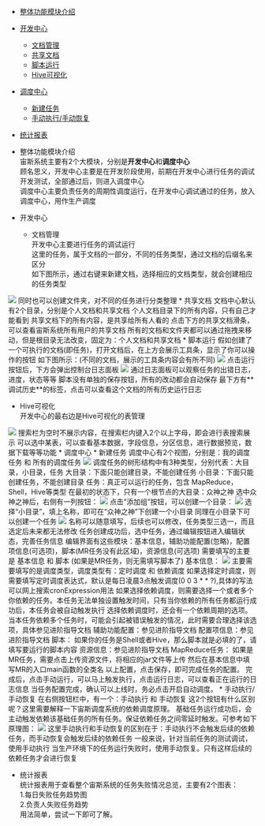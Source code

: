 
* [整体功能模块介绍](#section1)  
* [开发中心](#section2)  
  * [文档管理](#sec2-doc)
  * [共享文档](#sec2-share)
  * [脚本运行](#sec2-script)
  * [Hive可视化](#sec2-hive)
* [调度中心](#section3)  
  * [新建任务](#sec3-new)
  * [手动执行/手动恢复](#sec3-runtype)
* [统计报表](#section4)  


* <span id="section1">整体功能模块介绍</span>  
宙斯系统主要有2个大模块，分别是**开发中心**和**调度中心**  
顾名思义，开发中心主要是在开发阶段使用，前期在开发中心进行任务的调试开发测试，全部通过后，则进入调度中心  
调度中心主要负责任务的周期性调度运行，在开发中心调试通过的任务，放入调度中心，用作生产调度  
* <span id="section2">开发中心<span>  
  * <span id="sec2-doc">文档管理</span>  
开发中心主要进行任务的调试运行  
这里的任务，属于文档的一部分，不同的任务类型，通过文档的后缀名来区分  
如下图所示，通过右键来新建文档，选择相应的文档类型，就会创建相应的任务类型  
<img src="http://xuhengfei.com/assets/images/articles/zeus/dev-center-new.png" />  
同时也可以创建文件夹，对不同的任务进行分类整理  
  * <span id="sec2-share">共享文档</span>  
文档中心默认有2个目录，分别是个人文档和共享文档  
个人文档目录下的所有内容，只有自己才能看到  
共享文档下的所有内容，是共享给所有人看的  
点击下方的共享文档滑条，可以查看宙斯系统所有用户的共享文档  
所有的文档和文件夹都可以通过拖拽来移动，但是根目录无法改变，固定为：个人文档和共享文档  
  * <span id="sec2-script">脚本运行</span>  
假如创建了一个可执行的文档(即任务)，打开文档后，在上方会展示工具条，显示了你可以操作的按钮  
如下图所示：(不同的文档，展示的工具条内容会有所不同)  
<img src="http://xuhengfei.com/assets/images/articles/zeus/dev-center-toolbar.png"/>  
点击运行按钮后，下方会弹出控制台日志面板  
<img src="http://xuhengfei.com/assets/images/articles/zeus/dev-center-log.png" />  
通过日志面板可以观察任务的出错日志，进度，状态等等  
脚本没有单独的保存按钮，所有的改动都会自动保存  
最下方有**调试历史**的标签，点击可以查看这个文档的所有历史运行日志  

  * <span id="sec2-hive">Hive可视化</span>  
开发中心的最右边是Hive可视化的表管理  
<img src="http://xuhengfei.com/assets/images/articles/zeus/dev-center-hive.png" />  
搜索栏为空时不展示内容，在搜索栏内键入2个以上字母，即会进行表搜索展示  
可以选中某表，可以查看基本数据，字段信息，分区信息，进行数据预览，数据下载等等功能  
* <span id="section3">调度中心</span>
  * <span id="sec3-new">新建任务</span>  
调度中心有2个视图，分别是：我的调度任务 和 所有的调度任务  
<img src="http://xuhengfei.com/assets/images/articles/zeus/schedule-tree.png" />  
调度任务的树形结构中有3种类型，分别代表：大目录，小目录，任务  
大目录：下面只能创建目录，不能创建任务  
小目录：下面只能创建任务，不能创建目录  
任务：真正可以运行的任务，包含 MapReduce，Shell，Hive等类型  
在最初的状态下，只有一个根节点的大目录：众神之神  
选中众神之神后，右侧有一列按钮：  
<img src="http://xuhengfei.com/assets/images/articles/zeus/schedule-group-buttons.png"/>  
点击“添加组”按钮，可以创建一个目录：  
<img src="http://xuhengfei.com/assets/images/articles/zeus/schedule-newgroup.png" />  
选择“小目录”，填上名称，即可在“众神之神”下创建一个小目录  
同理在小目录下可以创建一个任务  
<img src="http://xuhengfei.com/assets/images/articles/zeus/schedule-newjob.png" />  
名称可以随意填写，后续也可以修改，任务类型三选一，而且选定后未来都无法修改  
任务创建成功后，选中任务，通过编辑按钮进入编辑状态，完善任务信息  
编辑界面有这些模块：基本信息，辅助功能配置(忽略)，配置项信息(可选项)，脚本(MR任务没有此区域)，资源信息(可选项)  
需要填写的主要是 基本信息 和 脚本 (如果是MR任务，则无需填写脚本了)  
基本信息：  
<img src="http://xuhengfei.com/assets/images/articles/zeus/schedule-editjob-base.png"/>  
主要需要填写的是调度类型，调度类型有：定时调度 和 依赖调度  
如果选择定时调度，则需要填写定时调度表达式，默认是每日凌晨3点触发调度(0 0 3 * * ?),具体的写法可以网上搜索cronExpression用法  
如果选择依赖调度，则需要选择一个或者多个你依赖的任务。本任务无法单独设置触发时间，只有当你依赖的所有任务都运行成功后，本任务会被自动触发执行  
选择依赖调度时，还会有一个依赖周期的选项。当本任务依赖多个任务时，可能会引起被错误触发的情况，此时需要合理选择该选项，具体参见进阶指导文档  
辅助功能配置：参见进阶指导文档  
配置项信息：参见进阶指导文档  
脚本：  
如果你的任务是Shell或者Hive，那么脚本就是必填的了，请填写要运行的脚本内容  
资源信息：参见进阶指导文档  
MapReduce任务：  
如果是MR任务，需要点击上传资源文件，将相应的jar文件等上传  
然后在基本信息中填写MR的入口main函数的全类名  
以上配置，点击保存，即可完成任务的配置。  
完成后，点击手动运行，可以马上触发执行，点击运行日志，可以查看正在运行的日志信息  
当任务配置完成，确认可以上线时，务必点击开启自动调度。
  * <span id="sec3-runtype">手动执行/手动恢复</span>  
在右侧按钮栏中，有一个：手动执行 和 手动恢复  
这2个按钮有什么区别呢？这里需要解释一下宙斯调度系统的依赖调度原理。  
基础任务运行成功后，会主动触发依赖该基础任务的所有任务。保证依赖任务之间零延时触发。可参考如下原理图：  
<a href="http://xuhengfei.github.io/assets/images/articles/zeus/graph-schedule.png" target="_blank" title="点击查看大图"><img src="http://xuhengfei.github.io/assets/images/articles/zeus/graph-schedule.png"/></a>  
这里手动执行和手动恢复的区别在于：手动执行不会触发后续的依赖任务，而手动恢复会触发后续的依赖任务  
一般来说，针对当前任务的测试调试，使用手动执行  
当生产环境下的任务运行失败时，使用手动恢复。只有这样后续的依赖任务才会进行恢复  


* <span id="section4">统计报表</span>  
统计报表用于查看整个宙斯系统的任务失败情况总览，主要有2个图表：  
1.每日失败任务趋势图  
2.负责人失败任务趋势  
用法简单，尝试一下即可了解。  
